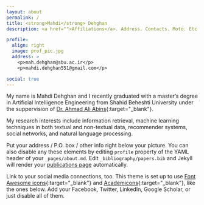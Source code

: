 ```yaml
---
layout: about
permalink: /
title: <strong>Mahdi</strong> Dehghan
description: <a href="">Affiliations</a>. Address. Contacts. Moto. Etc.

profile:
  align: right
  image: prof_pic.jpg
  address: >
    <p>mah.dehghan@sbu.ac.ir</p>
    <p>mahdi.dehghan551@gmail.com</p>

social: true
---
```


My name is Mahdi Dehghan and I recently graduated with a master’s degree in Artificial Intelligence Engineering from Shahid Beheshti University under the suppervision of [Dr. Ahmad Ali Abins](http://facultymembers.sbu.ac.ir/abin/){:target="\_blank"}.

My research interests include information retrieval, machine learning techniques in both textual and non-textual data, recommender systems, social networks, and natural language processing.

Put your address / P.O. box / other info right below your picture. You can also disable any these elements by editing `profile` property of the YAML header of your `_pages/about.md`. Edit `_bibliography/papers.bib` and Jekyll will render your [publications page](/al-folio/publications/) automatically.

Link to your social media connections, too. This theme is set up to use [Font Awesome icons](http://fortawesome.github.io/Font-Awesome/){:target="\_blank"} and [Academicons](https://jpswalsh.github.io/academicons/){:target="\_blank"}, like the ones below. Add your Facebook, Twitter, LinkedIn, Google Scholar, or just disable all of them.
